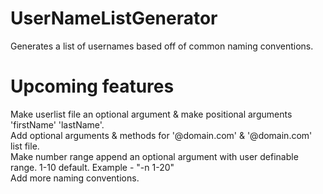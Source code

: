 # UserNameListGenerator
Generates a list of usernames based off of common naming conventions.

# Upcoming features
Make userlist file an optional argument & make positional arguments 'firstName' 'lastName'. \
Add optional arguments & methods for '@domain.com' & '@domain.com' list file. \
Make number range append an optional argument with user definable range. 1-10 default. Example - "-n 1-20" \
Add more naming conventions. 

